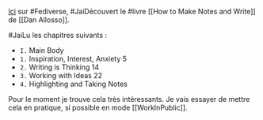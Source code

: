 [Ici](https://mamot.fr/@enroweb@qoto.org/112338883331621465) sur #Fediverse, #JaiDécouvert le #livre [[How to Make Notes and Write]] de [[Dan Allosso]].

#JaiLu les chapitres suivants :

- `I.` Main Body
- `1.` Inspiration, Interest, Anxiety 5
- `2.` Writing is Thinking 14
- `3.` Working with Ideas 22
- `4.` Highlighting and Taking Notes

Pour le moment je trouve cela très intéressants. Je vais essayer de mettre cela en pratique, si possible en mode [[WorkInPublic]].